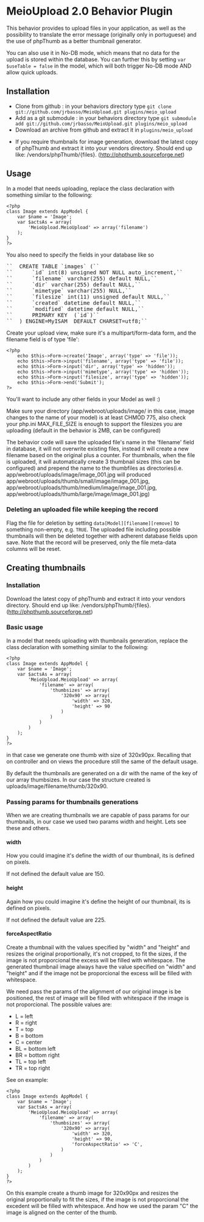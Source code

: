 # MeioUpload 2.0 Behavior Plugin

This behavior provides to upload files in your application, as well as the possibility to translate the error message (originally only in portuguese) and the use of phpThumb as a better thumbnail generator.

You can also use it in No-DB mode, which means that no data for the upload is stored within the database. You can further this by setting `var $useTable = false` in the model, which will both trigger No-DB mode AND allow quick uploads.


## Installation
- Clone from github : in your behaviors directory type `git clone git://github.com/jrbasso/MeioUpload.git plugins/meio_upload`
- Add as a git submodule : in your behaviors directory type `git submodule add git://github.com/jrbasso/MeioUpload.git plugins/meio_upload`
- Download an archive from github and extract it in `plugins/meio_upload`

* If you require thumbnails for image generation, download the latest copy of phpThumb and extract it into your vendors directory. Should end up like: /vendors/phpThumb/{files}. (http://phpthumb.sourceforge.net)

## Usage
In a model that needs uploading, replace the class declaration with something similar to the following:

	<?php
	class Image extends AppModel {
		var $name = 'Image';
		var $actsAs = array(
			'MeioUpload.MeioUpload' => array('filename')
		);
	}
	?>

You also need to specify the fields in your database like so
<pre>
``	CREATE TABLE `images` (``
``		`id` int(8) unsigned NOT NULL auto_increment,``
``		`filename` varchar(255) default NULL,``
``		`dir` varchar(255) default NULL,``
``		`mimetype` varchar(255) NULL,``
``		`filesize` int(11) unsigned default NULL,``
``		`created` datetime default NULL,``
``		`modified` datetime default NULL,``
``		PRIMARY KEY  (`id`)``
``	) ENGINE=MyISAM  DEFAULT CHARSET=utf8;``
</pre>

Create your upload view, make sure it's a multipart/form-data form, and the filename field is of type 'file':

	<?php
		echo $this->Form->create('Image', array('type' => 'file'));
		echo $this->Form->input('filename', array('type' => 'file'));
		echo $this->Form->input('dir', array('type' => 'hidden'));
		echo $this->Form->input('mimetype', array('type' => 'hidden'));
		echo $this->Form->input('filesize', array('type' => 'hidden'));
		echo $this->Form->end('Submit');
	?>
You'll want to include any other fields in your Model as well :)

Make sure your directory (app/webroot/uploads/image/ in this case, image changes to the name of your model) is at least CHMOD 775, also check your php.ini MAX_FILE_SIZE is enough to support the filesizes you are uploading (default in the behavior is 2MB, can be configured)

The behavior code will save the uploaded file's name in the 'filename' field in database, it will not overwrite existing files, instead it will create a new filename based on the original plus a counter. For thumbnails, when the file is uploaded, it will automatically create 3 thumbnail sizes (this can be configured) and prepend the name to the thumbfiles as directories(i.e. app/webroot/uploads/image/image_001.jpg will produced app/webroot/uploads/thumb/small/image/image_001.jpg, app/webroot/uploads/thumb/medium/image/image_001.jpg, app/webroot/uploads/thumb/large/image/image_001.jpg)

### Deleting an uploaded file while keeping the record
Flag the file for deletion by setting `data[Model][filename][remove]` to something non-empty, e.g. `TRUE`. The uploaded file including possible thumbnails will then be deleted together with adherent database fields upon save. Note that the record will be preserved, only the file meta-data columns will be reset.

## Creating thumbnails

### Installation

Download the latest copy of phpThumb and extract it into your vendors directory. Should end up like: /vendors/phpThumb/{files}. (http://phpthumb.sourceforge.net)

### Basic usage

In a model that needs uploading with thumbnails generation, replace the class declaration with something similar to the following:

	<?php
	class Image extends AppModel {
		var $name = 'Image';
		var $actsAs = array(
			'MeioUpload.MeioUpload' => array(
				'filename' => array(
					'thumbsizes' => array(
						'320x90' => array(
							'width' => 320,
							'height' => 90
						)
					)    	            
				)
			)
		);
	}
	?>

in that case we generate one thumb with size of 320x90px. Recalling that on controller and on views the procedure still the same of the default usage.

By default the thumbnails are generated on a dir with the name of the key of our array thumbsizes. In our case the structure created is uploads/image/filename/thumb/320x90.

### Passing params for thumbnails generations

When we are creating thumbnails we are capable of pass params for our thumbnails, in our case we used two params width and height. Lets see these and others.

#### width

How you could imagine it's define the width of our thumbnail, its is defined on pixels.

If not defined the default value are 150.

#### height

Again how you could imagine it's define the height of our thumbnail, its is defined on pixels.

If not defined the default value are 225.

#### forceAspectRatio

Create a  thumbnail with the values specified by "width" and "height" and resizes the original proportionally, it's not cropped, to fit the sizes, if the image is not proporcional the excess will be filled with whitespace. The generated thumbnail image always have the value specified on "width" and "height" and if the image not be proporcional the excess will be filled with whitespace.

We need pass the params of the alignment of our original image is be positioned, the rest of image will be filled with whitespace if the image is not proporcional. The possible values are:

- L = left
- R = right
- T = top
- B = bottom
- C = center
- BL = bottom left
- BR = bottom right
- TL = top left
- TR = top right

See on example:

	<?php
	class Image extends AppModel {
		var $name = 'Image';
		var $actsAs = array(
			'MeioUpload.MeioUpload' => array(
				'filename' => array(
					'thumbsizes' => array(
						'320x90' => array(
							'width' => 320,
							'height' => 90,
							'forceAspectRatio' => 'C',
						)
					)    	            
				)
			)
		);
	}
	?>

On this example create a thumb image for 320x90px and resizes the original proportionally to fit the sizes, if the image is not proporcional the excedent will be filled with whitespace. And how we used the param "C" the image is aligned on the center of the thumb.